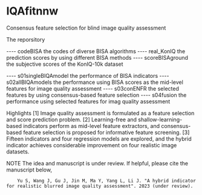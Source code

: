 # IQAfitnnw
Consensus feature selection for blind image quality assessment


The reporsitory

  ---- codeBISA
          the codes of diverse BISA algorithms
  ---- real_KonIQ
          the prediction scores by using different BISA methods
  ---- scoreBISAground
          the subjective scores of the KonIQ-10k dataset

  ---- s01singleBIQAmodel
          the performance of BISA indicators
  ---- s02allBIQAmodels
          the performance using BISA scores as the mid-level features for image quality assessment
  ---- s03conENFR
          the selected features by using consensus-based feature selection
  ---- s04fusion
          the performance using selected features for imag quality assessment

Highlights
  [1] Image quality assessment is formulated as a feature selection and score prediction problem. 
  [2] Learning-free and shallow-learning-based indicators perform as mid-level feature extractors, 
          and consensus-based feature selection is proposed for informative feature screening.
  [3] Fifteen indicators and four regression models are explored, 
          and the hybrid indicator achieves considerable improvement on four realistic image datasets.

NOTE
    The idea and manuscript is under review. If helpful, please cite the manuscript below,
    
        Yu S, Wang J, Gu J, Jin M, Ma Y, Yang L, Li J. "A hybrid indicator for realistic blurred image quality assessment". 2023 (under review).
